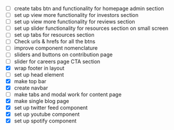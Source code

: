 - [ ] create tabs btn and functionality for homepage admin section
- [ ] set up view more functionality for investors section
- [ ] set up view more functionality for reviews section
- [ ] set up slider functionality for resources section on small screen
- [ ] set up tabs for resources section
- [ ] Check urls & hrefs for all the btns
- [ ] improve component nomenclature
- [ ] sliders and buttons on contribution page
- [ ] slider for careers page CTA section
- [x] wrap footer in layout
- [ ] set up head element
- [x] make top bar
- [x] create navbar
- [ ] make tabs and modal work for content page
- [x] make single blog page
- [x] set up twitter feed component
- [x] set up youtube component
- [x] set up spotify component
